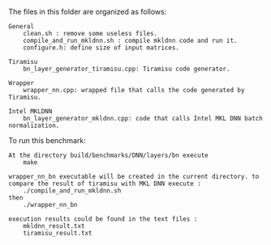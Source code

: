 The files in this folder are organized as follows:

    General
        clean.sh : remove some useless files.
        compile_and_run_mkldnn.sh : compile mkldnn code and run it. 
        configure.h: define size of input matrices.

    Tiramisu
        bn_layer_generator_tiramisu.cpp: Tiramisu code generator.

    Wrapper
        wrapper_nn.cpp: wrapped file that calls the code generated by Tiramisu.

    Intel MKLDNN
        bn_layer_generator_mkldnn.cpp: code that calls Intel MKL DNN batch normalization. 

To run this benchmark:

    At the directory build/benchmarks/DNN/layers/bn execute 
	    make 

    wrapper_nn_bn executable will be created in the current directory. to compare the result of tiramisu with MKL DNN execute :
        ./compile_and_run_mkldnn.sh
    then 
        ./wrapper_nn_bn
    
    execution results could be found in the text files : 
        mkldnn_result.txt
        tiramisu_result.txt
        